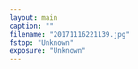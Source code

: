 ```yaml
---
layout: main
caption: ""
filename: "20171116221139.jpg"
fstop: "Unknown"
exposure: "Unknown"
---
```

